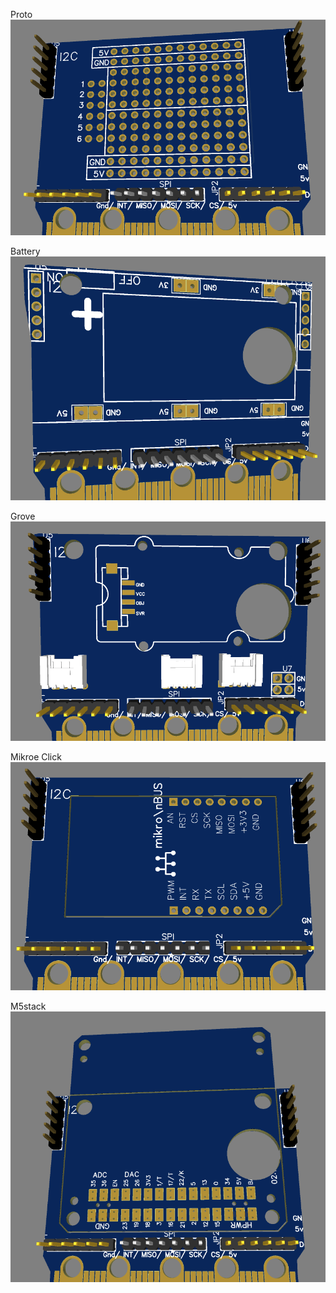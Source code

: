 Proto
![back](https://raw.githubusercontent.com/rosmo-robot/Feather-Bit/main/v1/daughter_concept/proto_daughter.png)

Battery
![back](https://raw.githubusercontent.com/rosmo-robot/Feather-Bit/main/v1/daughter_concept/16340_Power.png)

Grove
![back](https://raw.githubusercontent.com/rosmo-robot/Feather-Bit/main/v1/daughter_concept/grove_daughter.png)

Mikroe Click
![back](https://raw.githubusercontent.com/rosmo-robot/Feather-Bit/main/v1/daughter_concept/Mikroe_click_daughter.png)

M5stack
![back](https://raw.githubusercontent.com/rosmo-robot/Feather-Bit/main/v1/daughter_concept/M5stack_daughter.png)
